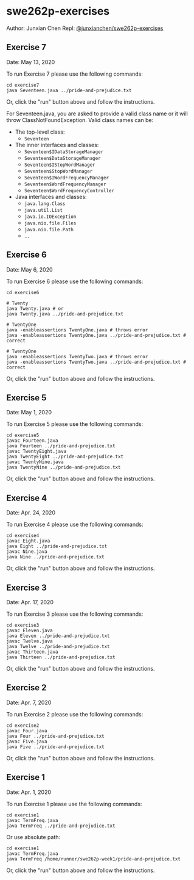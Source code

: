 # swe262p-exercises

Author: Junxian Chen
Repl: [@junxianchen/swe262p-exercises](https://repl.it/@junxianchen/swe262p-exercises)

## Exercise 7

Date: May 13, 2020

To run Exercise 7 please use the following commands:

```shell
cd exercise7
java Seventeen.java ../pride-and-prejudice.txt
```

Or, click the "run" button above and follow the instructions.

For Seventeen.java, you are asked to provide a valid class name or it will throw ClassNotFoundException. Valid class names can be:

- The top-level class:
  - `Seventeen`
- The inner interfaces and classes:
  - `Seventeen$IDataStorageManager`
  - `Seventeen$DataStorageManager`
  - `Seventeen$IStopWordManager`
  - `Seventeen$StopWordManager`
  - `Seventeen$IWordFrequencyManager`
  - `Seventeen$WordFrequencyManager`
  - `Seventeen$WordFrequencyController`
- Java interfaces and classes:
  - `java.lang.Class`
  - `java.util.List`
  - `java.io.IOException`
  - `java.nio.file.Files`
  - `java.nio.file.Path`
  - ...
  
## Exercise 6

Date: May 6, 2020

To run Exercise 6 please use the following commands:
```shell
cd exercise6

# Twenty
java Twenty.java # or
java Twenty.java ../pride-and-prejudice.txt

# TwentyOne
java -enableassertions TwentyOne.java # throws error
java -enableassertions TwentyOne.java ../pride-and-prejudice.txt # correct

# TwentyOne
java -enableassertions TwentyTwo.java # throws error
java -enableassertions TwentyTwo.java ../pride-and-prejudice.txt # correct
```

Or, click the "run" button above and follow the instructions.

## Exercise 5

Date: May 1, 2020

To run Exercise 5 please use the following commands:
```
cd exercise5
javac Fourteen.java
java Fourteen ../pride-and-prejudice.txt
javac TwentyEight.java
java TwentyEight ../pride-and-prejudice.txt
javac TwentyNine.java
java TwentyNine ../pride-and-prejudice.txt
```

Or, click the "run" button above and follow the instructions.

## Exercise 4

Date: Apr. 24, 2020

To run Exercise 4 please use the following commands:
```
cd exercise4
javac Eight.java
java Eight ../pride-and-prejudice.txt
javac Nine.java
java Nine ../pride-and-prejudice.txt
```

Or, click the "run" button above and follow the instructions.

## Exercise 3

Date: Apr. 17, 2020

To run Exercise 3 please use the following commands:
```
cd exercise3
javac Eleven.java
java Eleven ../pride-and-prejudice.txt
javac Twelve.java
java Twelve ../pride-and-prejudice.txt
javac Thirteen.java
java Thirteen ../pride-and-prejudice.txt
```

Or, click the "run" button above and follow the instructions.

## Exercise 2

Date: Apr. 7, 2020

To run Exercise 2 please use the following commands:
```
cd exercise2
javac Four.java
java Four ../pride-and-prejudice.txt
javac Five.java
java Five ../pride-and-prejudice.txt
```

Or, click the "run" button above and follow the instructions.

## Exercise 1

Date: Apr. 1, 2020

To run Exercise 1 please use the following commands:
```
cd exercise1
javac TermFreq.java
java TermFreq ../pride-and-prejudice.txt
```

Or use absolute path:
```
cd exercise1
javac TermFreq.java
java TermFreq /home/runner/swe262p-week1/pride-and-prejudice.txt
```

Or, click the "run" button above and follow the instructions.
